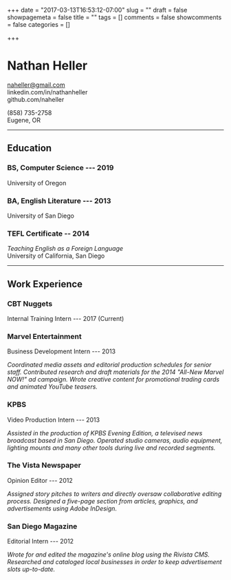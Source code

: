 +++
date = "2017-03-13T16:53:12-07:00"
slug = ""
draft = false
showpagemeta = false
title = ""
tags = []
comments = false
showcomments = false
categories = []

+++

# Nathan Heller

naheller@gmail.com   
linkedin.com/in/nathanheller  
github.com/naheller  

(858) 735-2758   
Eugene, OR

----

## Education

### BS, Computer Science --- 2019

University of Oregon

### BA, English Literature --- 2013

University of San Diego

### TEFL Certificate -- 2014

*Teaching English as a Foreign Language*  
University of California, San Diego

------

## Work Experience

### CBT Nuggets

Internal Training Intern --- 2017 (Current)

### Marvel Entertainment

Business Development Intern --- 2013

*Coordinated media assets and editorial production schedules for senior staff. Contributed research and draft materials for the 2014 "All-New Marvel NOW!" ad campaign. Wrote creative content for promotional trading cards and animated YouTube teasers.*

### KPBS

Video Production Intern --- 2013

*Assisted in the production of KPBS Evening Edition, a televised news broadcast based in San Diego. Operated studio cameras, audio equipment, lighting mounts and many other tools during live and recorded segments.*

### The Vista Newspaper

Opinion Editor --- 2012

*Assigned story pitches to writers and directly oversaw collaborative editing process. Designed a five-page section from articles, graphics, and advertisements using Adobe InDesign.*

### San Diego Magazine 

Editorial Intern --- 2012

*Wrote for and edited the magazine's online blog using the Rivista CMS. Researched and cataloged local businesses in order to keep advertisement slots up-to-date.*
